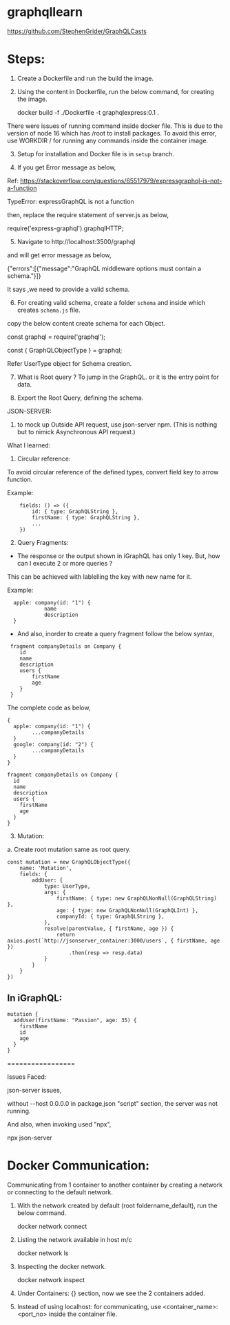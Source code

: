 # graphqllearn

https://github.com/StephenGrider/GraphQLCasts

Steps:
=====

1. Create a Dockerfile and run the build the image.
2. Using the content in Dockerfile, run the below command, for creating the image.

    docker build -f ./Dockerfile -t graphqlexpress:0.1 .

There were issues of running command inside docker file. This is due to the version of node 16 which has /root to install
packages. To avoid this error, use WORKDIR /<folder> for running any commands inside the container image.

3. Setup for installation and Docker file is in ```setup``` branch.

4. If you get Error message as below,

Ref: https://stackoverflow.com/questions/65517979/expressgraphql-is-not-a-function

TypeError: expressGraphQL is not a function

then, replace the require statement of server.js as below,

require('express-graphql').graphqlHTTP;

5. Navigate to http://localhost:3500/graphql

and will get error message as below,

{"errors":[{"message":"GraphQL middleware options must contain a schema."}]}

It says ,we need to provide a valid schema.

6. For creating valid schema, create a folder ```schema``` and inside which creates ```schema.js``` file.

copy the below content create schema for each Object.

const graphql = require('graphql');

const { GraphQLObjectType } = graphql; 

Refer UserType object for Schema creation.


7. What is Root query ? To jump in the GraphQL. or it is the entry point for data.

8. Export the Root Query, defining the schema.

JSON-SERVER:

1. to mock up Outside API request, use json-server npm. (This is nothing but to nimick Asynchronous API request.)

What I learned:

1. Circular reference:

To avoid circular reference of the defined types, convert field key to arrow function.

Example:
```
    fields: () => ({
        id: { type: GraphQLString },
        firstName: { type: GraphQLString },
        ...
    })
```

2. Query Fragments:

- The response or the output shown in iGraphQL has only 1 key. But, how can I execute 2 or more queries ?

This can be achieved with lablelling the key with new name for it.

Example: 

```
  apple: company(id: "1") {
		    name
            description
  }
```

 - And also, inorder to create a query fragment follow the below syntax,
```
 fragment companyDetails on Company {
    id
    name
    description
    users {
        firstName
        age
    }
 }
```

The complete code as below,

```
{
  apple: company(id: "1") {
		...companyDetails
  }
  google: company(id: "2") {
		...companyDetails
  }
}

fragment companyDetails on Company {
  id
  name
  description
  users {
    firstName
    age
  }
}
```

3. Mutation:

a. Create root mutation same as root query.

```
const mutation = new GraphQLObjectType({
    name: 'Mutation',
    fields: {
        addUser: {
            type: UserType,
            args: {
                firstName: { type: new GraphQLNonNull(GraphQLString) },
                age: { type: new GraphQLNonNull(GraphQLInt) },
                companyId: { type: GraphQLString },
            },
            resolve(parentValue, { firstName, age }) {
                return axios.post(`http://jsonserver_container:3000/users`, { firstName, age })
                    .then(resp => resp.data)
            }
        }
    }
})
```


In iGraphQL:
-----------
```
mutation {
  addUser(firstName: "Passion", age: 35) {
    firstName
    id
    age
  }
}
```







=================

Issues Faced:

json-server issues,

without --host 0.0.0.0 in package.json "script" section, the server was not running.

And also, when invoking used "npx",

npx json-server



Docker Communication:
=====================

Communicating from 1 container to another container by creating a network or connecting to the default network.

1. With the network created by default (root foldername_default), run the below command. 

    docker network connect <network-name> <container-name>

2. Listing the network available in host m/c

    docker network ls

3. Inspecting the docker network.

    docker network inspect <network-name>

4. Under Containers: {} section, now we see the 2 containers added.

5. Instead of using localhost:<port> for communicating, use <container_name>:<port_no> inside the container file.

